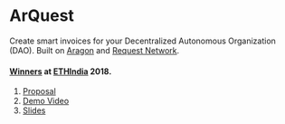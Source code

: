 # ArQuest
Create smart invoices for your Decentralized Autonomous Organization (DAO). Built on [Aragon](https://aragon.org/) and [Request Network](https://request.network/#/).

#### [Winners](https://twitter.com/ethindiaco/status/1028662830482972672) at [ETHIndia](https://twitter.com/ethindiaco) 2018.
1. [Proposal](https://github.com/Blockternship/projects/issues/11)
2. [Demo Video](https://www.youtube.com/watch?v=E0p5Bjhkb30&feature=youtu.be)
3. [Slides](https://docs.google.com/presentation/d/1OsjtKBIBZB1IhTmNqML_cG1Yafde0JmXLEfHKiOIu78/edit?usp=sharing)
